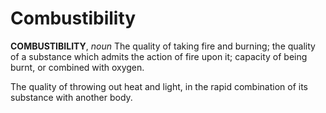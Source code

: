 # Combustibility

**COMBUSTIBILITY**, _noun_ The quality of taking fire and burning; the quality of a substance which admits the action of fire upon it; capacity of being burnt, or combined with oxygen.

The quality of throwing out heat and light, in the rapid combination of its substance with another body.